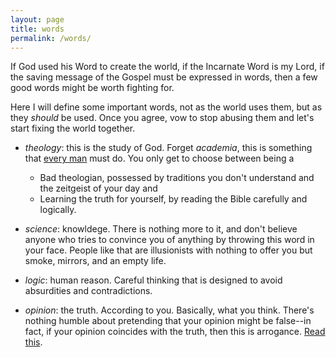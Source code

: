 ```yaml
---
layout: page
title: words
permalink: /words/
---
```


If God used his Word to create the world, if the Incarnate Word is my Lord, if the saving message
of the Gospel must be expressed in words, then a few good words might be worth fighting for.

Here I will define some important words, not as the world uses them, but as they _should_ be used.
Once you agree, vow to stop abusing them and let's start fixing the world together.

* _theology_: this is the study of God. Forget _academia_, this is something that
  [every man](https://www.the-highway.com/theology_Gerstner.html) must do.
  You only get to choose between being a
    * Bad theologian, possessed by traditions you don't understand and the zeitgeist of your day and
    * Learning the truth for yourself, by reading the Bible carefully and logically.

* _science_: knowldege. There is nothing more to it, and don't believe anyone who tries to convince
  you of anything by throwing this word in your face. People like that are illusionists with nothing
  to offer you but smoke, mirrors, and an empty life.
* _logic_: human reason. Careful thinking that is designed to avoid absurdities and contradictions.
* _opinion_: the truth. According to you. Basically, what you think. There's nothing humble about
  pretending that your opinion might be false--in fact, if your opinion coincides with the truth,
  then this is arrogance. [Read this](../quotes/#opinions).
